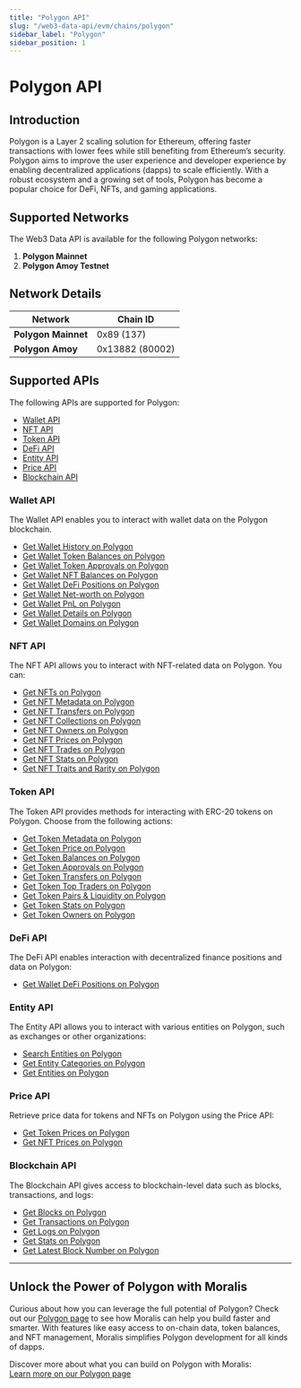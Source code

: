 ```yaml
---
title: "Polygon API"
slug: "/web3-data-api/evm/chains/polygon"
sidebar_label: "Polygon"
sidebar_position: 1
---
```


# Polygon API

## Introduction

Polygon is a Layer 2 scaling solution for Ethereum, offering faster transactions with lower fees while still benefiting from Ethereum’s security. Polygon aims to improve the user experience and developer experience by enabling decentralized applications (dapps) to scale efficiently. With a robust ecosystem and a growing set of tools, Polygon has become a popular choice for DeFi, NFTs, and gaming applications.

## Supported Networks

The Web3 Data API is available for the following Polygon networks:

1. **Polygon Mainnet**
2. **Polygon Amoy Testnet**

## Network Details

| Network | Chain ID |
| ---- | ---- |
| **Polygon Mainnet** | 0x89 (137)      |
| **Polygon Amoy**    | 0x13882 (80002) |

## Supported APIs

The following APIs are supported for Polygon:

- [Wallet API](/web3-data-api/evm/reference#wallet-api)
- [NFT API](/web3-data-api/evm/reference#nft-api)
- [Token API](/web3-data-api/evm/reference#token-api)
- [DeFi API](/web3-data-api/evm/reference#defi-api)
- [Entity API](/web3-data-api/evm/reference#entity-api)
- [Price API](/web3-data-api/evm/reference#price-api)
- [Blockchain API](/web3-data-api/evm/reference#blockchain-api)

### Wallet API

The Wallet API enables you to interact with wallet data on the Polygon blockchain.

- [Get Wallet History on Polygon](/web3-data-api/evm/reference#get-wallet-history)
- [Get Wallet Token Balances on Polygon](/web3-data-api/evm/reference#get-wallet-token-balances)
- [Get Wallet Token Approvals on Polygon](/web3-data-api/evm/reference#get-wallet-token-approvals)
- [Get Wallet NFT Balances on Polygon](/web3-data-api/evm/reference#get-wallet-nfts)
- [Get Wallet DeFi Positions on Polygon](/web3-data-api/evm/reference#get-wallet-defi-positions)
- [Get Wallet Net-worth on Polygon](/web3-data-api/evm/reference#get-wallet-net-worth)
- [Get Wallet PnL on Polygon](/web3-data-api/evm/reference#get-wallet-pnl)
- [Get Wallet Details on Polygon](/web3-data-api/evm/reference#get-wallet-details)
- [Get Wallet Domains on Polygon](/web3-data-api/evm/reference#get-wallet-domains)

### NFT API

The NFT API allows you to interact with NFT-related data on Polygon. You can:

- [Get NFTs on Polygon](/web3-data-api/evm/reference#get-nfts)
- [Get NFT Metadata on Polygon](/web3-data-api/evm/reference#get-nft-metadata)
- [Get NFT Transfers on Polygon](/web3-data-api/evm/reference#get-nft-transfers)
- [Get NFT Collections on Polygon](/web3-data-api/evm/reference#get-nft-collections)
- [Get NFT Owners on Polygon](/web3-data-api/evm/reference#get-nft-owners)
- [Get NFT Prices on Polygon](/web3-data-api/evm/reference#get-nft-prices)
- [Get NFT Trades on Polygon](/web3-data-api/evm/reference#get-nft-trades)
- [Get NFT Stats on Polygon](/web3-data-api/evm/reference#get-nft-stats)
- [Get NFT Traits and Rarity on Polygon](/web3-data-api/evm/reference#get-nft-traits-and-rarity)

### Token API

The Token API provides methods for interacting with ERC-20 tokens on Polygon. Choose from the following actions:

- [Get Token Metadata on Polygon](/web3-data-api/evm/reference#get-token-metadata)
- [Get Token Price on Polygon](/web3-data-api/evm/reference#get-token-price)
- [Get Token Balances on Polygon](/web3-data-api/evm/reference#get-token-balances)
- [Get Token Approvals on Polygon](/web3-data-api/evm/reference#get-token-approvals)
- [Get Token Transfers on Polygon](/web3-data-api/evm/reference#get-token-transfers)
- [Get Token Top Traders on Polygon](/web3-data-api/evm/reference#get-token-top-traders)
- [Get Token Pairs & Liquidity on Polygon](/web3-data-api/evm/reference#get-token-pairs--liquidity)
- [Get Token Stats on Polygon](/web3-data-api/evm/reference#get-token-stats)
- [Get Token Owners on Polygon](/web3-data-api/evm/reference#get-token-owners)

### DeFi API

The DeFi API enables interaction with decentralized finance positions and data on Polygon:

- [Get Wallet DeFi Positions on Polygon](/web3-data-api/evm/reference#get-wallet-defi-positions)

### Entity API

The Entity API allows you to interact with various entities on Polygon, such as exchanges or other organizations:

- [Search Entities on Polygon](/web3-data-api/evm/reference#search-entities)
- [Get Entity Categories on Polygon](/web3-data-api/evm/reference#get-entity-categories)
- [Get Entities on Polygon](/web3-data-api/evm/reference#get-entities)

### Price API

Retrieve price data for tokens and NFTs on Polygon using the Price API:

- [Get Token Prices on Polygon](/web3-data-api/evm/reference#get-token-prices)
- [Get NFT Prices on Polygon](/web3-data-api/evm/reference#get-nft-prices)

### Blockchain API

The Blockchain API gives access to blockchain-level data such as blocks, transactions, and logs:

- [Get Blocks on Polygon](/web3-data-api/evm/reference#get-blocks)
- [Get Transactions on Polygon](/web3-data-api/evm/reference#get-transactions)
- [Get Logs on Polygon](/web3-data-api/evm/reference#get-logs)
- [Get Stats on Polygon](/web3-data-api/evm/reference#get-stats)
- [Get Latest Block Number on Polygon](/web3-data-api/evm/reference#get-latest-block-number)

---

## Unlock the Power of Polygon with Moralis

Curious about how you can leverage the full potential of Polygon? Check out our [Polygon page](https://developers.moralis.com/chains/polygon/) to see how Moralis can help you build faster and smarter. With features like easy access to on-chain data, token balances, and NFT management, Moralis simplifies Polygon development for all kinds of dapps.

Discover more about what you can build on Polygon with Moralis:  
[Learn more on our Polygon page](https://developers.moralis.com/chains/polygon/)
